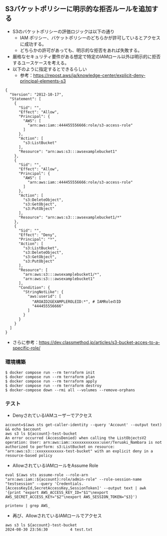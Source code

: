 ## S3バケットポリシーに明示的な拒否ルールを追加する
* S3のバケットポリシーの評価ロジックは以下の通り
  * IAM ポリシー、バケットポリシーのどちらかが許可しているとアクセスに成功する。
  * どちらかの許可があっても、明示的な拒否をあれば失敗する。
* 厳格なセキュリティ要件がある想定で特定のIAMロール以外は明示的に拒否するユースケースを考える。
* 以下のように指定するとできるらしい
  * 参考：https://repost.aws/ja/knowledge-center/explicit-deny-principal-elements-s3
```
{
  "Version": "2012-10-17",
  "Statement": [
    {
      "Sid": "",
      "Effect": "Allow",
      "Principal": {
        "AWS": [
          "arn:aws:iam::444455556666:role/s3-access-role"
        ]
      },
      "Action": [
        "s3:ListBucket"
      ],
      "Resource": "arn:aws:s3:::awsexamplebucket1"
    },
    {
      "Sid": "",
      "Effect": "Allow",
      "Principal": {
        "AWS": [
          "arn:aws:iam::444455556666:role/s3-access-role"
        ]
      },
      "Action": [
        "s3:DeleteObject",
        "s3:GetObject",
        "s3:PutObject"
      ],
      "Resource": "arn:aws:s3:::awsexamplebucket1/*"
    },
    {
      "Sid": "",
      "Effect": "Deny",
      "Principal": "*",
      "Action": [
        "s3:ListBucket",
        "s3:DeleteObject",
        "s3:GetObject",
        "s3:PutObject"
      ],
      "Resource": [
        "arn:aws:s3:::awsexamplebucket1/*",
        "arn:aws:s3:::awsexamplebucket1"
      ],
      "Condition": {
        "StringNotLike": {
          "aws:userid": [
            "AROAID2GEXAMPLEROLEID:*", # IAMRoleのID
            "444455556666"
          ]
        }
      }
    }
  ]
}
```
* さらに参考：https://dev.classmethod.jp/articles/s3-bucket-acces-to-a-specific-role/


### 環境構築 
```
$ docker compose run --rm terraform init
$ docker compose run --rm terraform plan
$ docker compose run --rm terraform apply
$ docker compose run --rm terraform destroy
$ docker-compose down --rmi all --volumes --remove-orphans
```

### テスト
* DenyされているIAMユーザーでアクセス
```
account=$(aws sts get-caller-identity --query 'Account' --output text) && echo $account
aws s3 ls ${account}-test-bucket
An error occurred (AccessDenied) when calling the ListObjectsV2 operation: User: arn:aws:iam::xxxxxxxxxxxx:user/Teruaki_Nambara is not 
authorized to perform: s3:ListBucket on resource: "arn:aws:s3:::xxxxxxxxxxxx-test-bucket" with an explicit deny in a resource-based policy

```

* AllowされているIAMロールをAssume Role
```
eval $(aws sts assume-role --role-arn "arn:aws:iam::${account}:role/admin-role" --role-session-name "testsession" --query 'Credentials.[AccessKeyId,SecretAccessKey,SessionToken]' --output text | awk '{print "export AWS_ACCESS_KEY_ID="$1"\nexport AWS_SECRET_ACCESS_KEY="$2"\nexport AWS_SESSION_TOKEN="$3}')

printenv | grep AWS_

```

* 再び、AllowされているIAMロールでアクセス
```
aws s3 ls ${account}-test-bucket
2024-08-30 23:56:30          4 test.txt
```